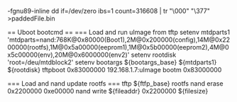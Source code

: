 -fgnu89-inline
dd if=/dev/zero ibs=1 count=316608 | tr "\000" "\377" >paddedFile.bin

== Uboot bootcmd ==
=== Load and run uImage from tftp 
setenv mtdparts1 'mtdparts=nand:768K@0x80000(Boot1),2M@0x200000(config),14M@0x2200000(rootfs),1M@0x5a00000(eeprom1),1M@0x5b00000(eeprom2),4M@0x5c00000(env),20M@0x6000000(env2)'
setenv rootdisk 'root=/deu/mtdblock2'
setenv bootargs ${bootargs_base} ${mtdparts1} ${rootdisk}
tftpboot 0x83000000 192.168.1.7:uImage
bootm 0x83000000

=== Load and nand update rootfs ===
tftp ${ftfp_base} rootfs
nand erase 0x2200000 0xe00000
nand write ${fileaddr} 0x2200000 ${filesize}

